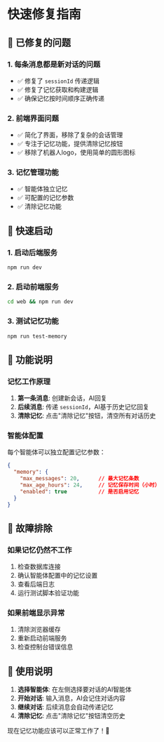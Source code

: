 # 快速修复指南

## 🚨 已修复的问题

### 1. 每条消息都是新对话的问题
- ✅ 修复了 `sessionId` 传递逻辑
- ✅ 修复了记忆获取和构建逻辑
- ✅ 确保记忆按时间顺序正确传递

### 2. 前端界面问题
- ✅ 简化了界面，移除了复杂的会话管理
- ✅ 专注于记忆功能，提供清除记忆按钮
- ✅ 移除了机器人logo，使用简单的圆形图标

### 3. 记忆管理功能
- ✅ 智能体独立记忆
- ✅ 可配置的记忆参数
- ✅ 清除记忆功能

## 🚀 快速启动

### 1. 启动后端服务
```bash
npm run dev
```

### 2. 启动前端服务
```bash
cd web && npm run dev
```

### 3. 测试记忆功能
```bash
npm run test-memory
```

## 🔧 功能说明

### 记忆工作原理
1. **第一条消息**: 创建新会话，AI回复
2. **后续消息**: 传递 `sessionId`，AI基于历史记忆回复
3. **清除记忆**: 点击"清除记忆"按钮，清空所有对话历史

### 智能体配置
每个智能体可以独立配置记忆参数：
```json
{
  "memory": {
    "max_messages": 20,      // 最大记忆条数
    "max_age_hours": 24,     // 记忆保存时间（小时）
    "enabled": true          // 是否启用记忆
  }
}
```

## 🐛 故障排除

### 如果记忆仍然不工作
1. 检查数据库连接
2. 确认智能体配置中的记忆设置
3. 查看后端日志
4. 运行测试脚本验证功能

### 如果前端显示异常
1. 清除浏览器缓存
2. 重新启动前端服务
3. 检查控制台错误信息

## 📝 使用说明

1. **选择智能体**: 在左侧选择要对话的AI智能体
2. **开始对话**: 输入消息，AI会记住对话内容
3. **继续对话**: 后续消息会自动传递记忆
4. **清除记忆**: 点击"清除记忆"按钮清空历史

现在记忆功能应该可以正常工作了！🎉 